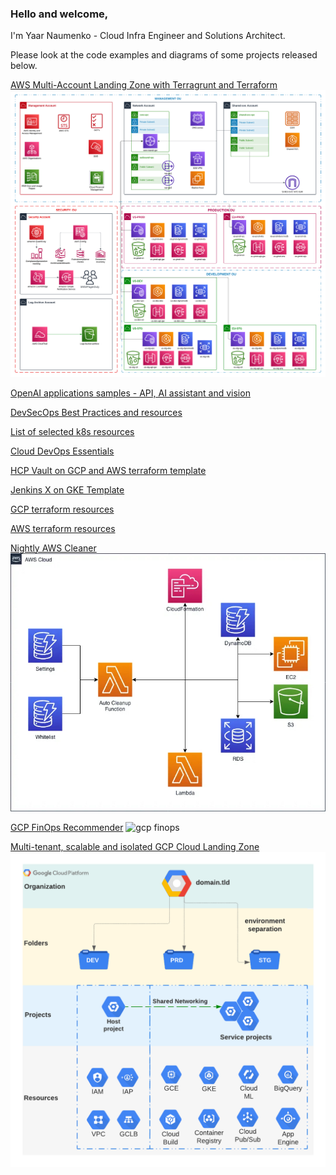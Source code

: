 ### Hello and welcome,

I'm Yaar Naumenko - Cloud Infra Engineer and Solutions Architect.

Please look at the code examples and diagrams of some projects released below. 

[AWS Multi-Account Landing Zone with Terragrunt and Terraform](https://github.com/cloudon-one/aws-terragrunt-configuration)
![aws-terragrunt-lz](https://github.com/cloudon-one/aws-terragrunt-configuration/blob/main/aws/aws-landing-zone.png)

[OpenAI applications samples -  API, AI assistant and vision](https://github.com/cloudon-one/genai)

[DevSecOps Best Practices and resources](https://github.com/cloudon-one/DevSecOps)

[List of selected k8s resources](https://github.com/cloudon-one/k8s-resources)

[Cloud DevOps Essentials](https://github.com/cloudon-one/devops-toolset) 

[HCP Vault on GCP and AWS terraform template](https://github.com/cloudon-one/vault)

[Jenkins X on GKE Template](https://github.com/cloudon-one/jx-cicd)

[GCP terraform resources](https://github.com/cloudon-one/gcp-terraform-resources) 

[AWS terraform resources](https://github.com/cloudon-one/aws-tf-modules) 

[Nightly AWS Cleaner](https://github.com/cloudon-one/aws-cleaner)
![aws cleaner hld](https://github.com/cloudon-one/aws-cleaner/blob/main/image_original.jpeg)

[GCP FinOps Recommender](https://github.com/cloudon-one/gcp-finops-recommender)
![gcp finops](https://github.com/cloudon-one/gcp-finops-recommender/blob/main/image_fixed_width.png)

[Multi-tenant, scalable and isolated GCP Cloud Landing Zone](https://github.com/cloudon-one/snippet)
![gcp snippet](https://github.com/cloudon-one/snippet/blob/main/GCP%20HLD%20-%20SNIPPET-GCP.png)


